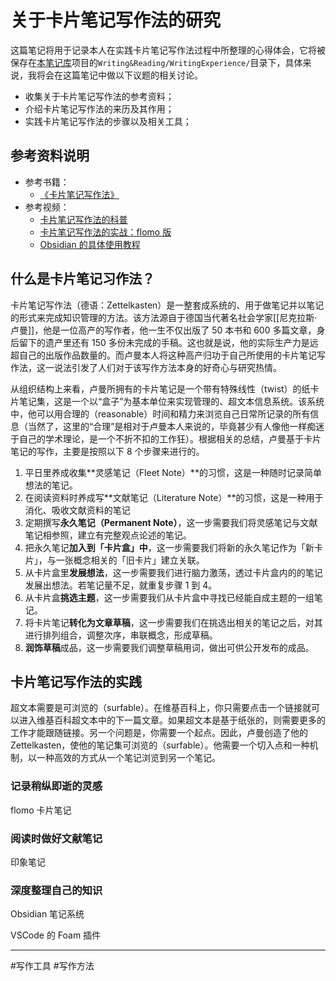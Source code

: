 # 关于卡片笔记写作法的研究

这篇笔记将用于记录本人在实践卡片笔记写作法过程中所整理的心得体会，它将被保存在[本笔记库](https://github.com/owlman/study_note)项目的`Writing&Reading/WritingExperience/`目录下，具体来说，我将会在这篇笔记中做以下议题的相关讨论。

- 收集关于卡片笔记写作法的参考资料；
- 介绍卡片笔记写作法的来历及其作用；
- 实践卡片笔记写作法的步骤以及相关工具；

## 参考资料说明

- 参考书籍：
  - [《卡片笔记写作法》](https://book.douban.com/subject/35503571/)
- 参考视频：
  - [卡片笔记写作法的科普](https://www.bilibili.com/video/BV16T4y197ka/)
  - [卡片笔记写作法的实战：flomo 版](https://www.bilibili.com/video/BV1H34y1B7FR/)
  - [Obsidian 的具体使用教程](https://www.bilibili.com/video/BV1H44y1n71k/)

## 什么是卡片笔记习作法？

卡片笔记写作法（德语：Zettelkasten）是一整套成系统的、用于做笔记并以笔记的形式来完成知识管理的方法。该方法源自于德国当代著名社会学家[[尼克拉斯·卢曼]]，他是一位高产的写作者，他一生不仅出版了 50 本书和 600 多篇文章，身后留下的遗产里还有 150 多份未完成的手稿。这也就是说，他的实际生产力是远超自己的出版作品数量的。而卢曼本人将这种高产归功于自己所使用的卡片笔记写作法，这一说法引发了人们对于该写作方法本身的好奇心与研究热情。

从组织结构上来看，卢曼所拥有的卡片笔记是一个带有特殊线性（twist）的纸卡片笔记集，这是一个以“盒子”为基本单位来实现管理的、超文本信息系统。该系统中，他可以用合理的（reasonable）时间和精力来浏览自己日常所记录的所有信息（当然了，这里的“合理”是相对于卢曼本人来说的，毕竟甚少有人像他一样痴迷于自己的学术理论，是一个不折不扣的工作狂）。根据相关的总结，卢曼基于卡片笔记的写作，主要是按照以下 8 个步骤来进行的。

1. 平日里养成收集**灵感笔记（Fleet Note）**的习惯，这是一种随时记录简单想法的笔记。
2. 在阅读资料时养成写**文献笔记（Literature Note）**的习惯，这是一种用于消化、吸收文献资料的笔记
3. 定期撰写**永久笔记（Permanent Note）**，这一步需要我们将灵感笔记与文献笔记相参照，建立有完整观点论述的笔记。
4. 把永久笔记**加入到「卡片盒」中**，这一步需要我们将新的永久笔记作为「新卡片」，与一张概念相关的「旧卡片」建立关联。
5. 从卡片盒里**发展想法**，这一步需要我们进行脑力激荡，透过卡片盒内的的笔记发展出想法。若笔记量不足，就重复步骤 1 到 4。
6. 从卡片盒**挑选主题**，这一步需要我们从卡片盒中寻找已经能自成主题的一组笔记。
7. 将卡片笔记**转化为文章草稿**，这一步需要我们在挑选出相关的笔记之后，对其进行排列组合，调整次序，串联概念，形成草稿。
8. **润饰草稿**成品，这一步需要我们调整草稿用词，做出可供公开发布的成品。

## 卡片笔记写作法的实践

超文本需要是可浏览的（surfable）。在维基百科上，你只需要点击一个链接就可以进入维基百科超文本中的下一篇文章。如果超文本是基于纸张的，则需要更多的工作才能跟随链接。另一个问题是，你需要一个起点。因此，卢曼创造了他的Zettelkasten，使他的笔记集可浏览的（surfable）。他需要一个切入点和一种机制，以一种高效的方式从一个笔记浏览到另一个笔记。

### 记录稍纵即逝的灵感

flomo 卡片笔记

### 阅读时做好文献笔记

印象笔记

### 深度整理自己的知识

Obsidian 笔记系统

VSCode 的 Foam 插件

---

#写作工具 #写作方法
